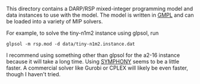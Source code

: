 This directory contains a DARP/RSP mixed-integer programming model and
data instances to use with the model. The model is written in
[GMPL](https://en.wikibooks.org/wiki/GLPK/GMPL_%28MathProg%29) and can be loaded
into a variety of MIP solvers.

For example, to solve the tiny-n1m2 instance using glpsol, run
```
glpsol -m rsp.mod -d data/tiny-n1m2.instance.dat
```

I recommend using something other than glpsol for the a2-16 instance because it
will take a long time. Using [SYMPHONY](https://projects.coin-or.org/SYMPHONY)
seems to be a little faster. A commercial solver like Gurobi or CPLEX will
likely be even faster, though I haven't tried.
